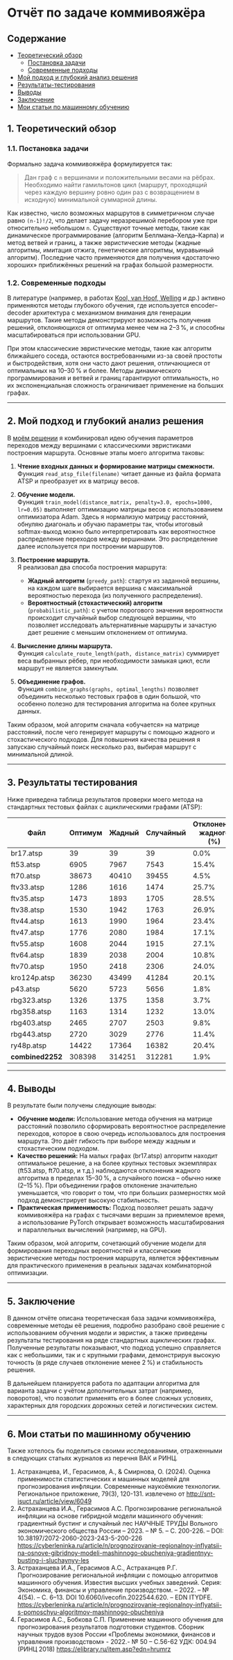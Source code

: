 # Отчёт по задаче коммивояжёра

## Содержание
- [Теоретический обзор](#1-теоретический-обзор)
    - [Постановка задачи](#11-постановка-задачи)
    - [Современные подходы](#12-современные-подходы)
- [Мой подход и глубокий анализ решения](#2-мой-подход-и-глубокий-анализ-решения)
- [Результаты-тестирования](#3-результаты-тестирования)
- [Выводы](#4-выводы)
- [Заключение](#5-заключение)
- [Мои статьи по машинному обучению](#6-мои-статьи-по-машинному-обучению)

## 1. Теоретический обзор

### 1.1. Постановка задачи

Формально задача коммивояжёра формулируется так:  
> Дан граф с `n` вершинами и положительными весами на рёбрах. Необходимо найти гамильтонов цикл (маршрут, проходящий через каждую вершину ровно один раз с возвращением в исходную) минимальной суммарной длины.

Как известно, число возможных маршрутов в симметричном случае равно `(n-1)!/2`, что делает задачу неразрешимой перебором уже при относительно небольшом `n`. Существуют точные методы, такие как динамическое программирование (алгоритм Беллмана–Хелда–Карпа) и метод ветвей и границ, а также эвристические методы (жадные алгоритмы, имитация отжига, генетические алгоритмы, муравьиный алгоритм). Последние часто применяются для получения «достаточно хороших» приближённых решений на графах большой размерности.

### 1.2. Современные подходы

В литературе (например, в работах [Kool, van Hoof, Welling](https://arxiv.org/pdf/1803.08475) и др.) активно применяются методы глубокого обучения, где используется encoder–decoder архитектура с механизмом внимания для генерации маршрутов. Такие методы демонстрируют возможность получения решений, отклоняющихся от оптимума менее чем на 2–3 %, и способны масштабироваться при использовании GPU.

При этом классические эвристические методы, такие как алгоритм ближайшего соседа, остаются востребованными из-за своей простоты и быстродействия, хотя они часто дают решения, отличающиеся от оптимальных на 10–30 % и более. Методы динамического программирования и ветвей и границ гарантируют оптимальность, но их экспоненциальная сложность ограничивает применение на больших графах.

---

## 2. Мой подход и глубокий анализ решения

В [моём решении](https://github.com/ALeksandr13254/TSP-with-ML/blob/main/neural-tsp.ipynb) я комбинировал идею обучения параметров переходов между вершинами с классическими эвристиками построения маршрута. Основные этапы моего алгоритма таковы:

1. **Чтение входных данных и формирование матрицы смежности.**  
   Функция `read_atsp_file(filename)` читает данные из файла формата ATSP и преобразует их в матрицу весов.

2. **Обучение модели.**  
   Функция `train_model(distance_matrix, penalty=3.0, epochs=1000, lr=0.05)` выполняет оптимизацию матрицы весов с использованием оптимизатора Adam. Здесь я нормализую матрицу расстояний, обнуляю диагональ и обучаю параметры так, чтобы итоговый softmax-выход можно было интерпретировать как вероятностное распределение переходов между вершинами. Это распределение далее используется при построении маршрутов.

3. **Построение маршрута.**  
   Я реализовал два способа построения маршрута:
   - **Жадный алгоритм** (`greedy_path`): стартуя из заданной вершины, на каждом шаге выбирается вершина с максимальной вероятностью перехода (из полученного распределения).  
   - **Вероятностный (стохастический) алгоритм** (`probabilistic_path`): с учетом порогового значения вероятности происходит случайный выбор следующей вершины, что позволяет исследовать альтернативные маршруты и зачастую дает решение с меньшим отклонением от оптимума.

4. **Вычисление длины маршрута.**  
   Функция `calculate_route_length(path, distance_matrix)` суммирует веса выбранных рёбер, при необходимости замыкая цикл, если маршрут не является замкнутым.

5. **Объединение графов.**  
   Функция `combine_graphs(graphs, optimal_lengths)` позволяет объединить несколько тестовых графов в один большой, что особенно полезно для тестирования алгоритма на более крупных данных.

Таким образом, мой алгоритм сначала «обучается» на матрице расстояний, после чего генерирует маршруты с помощью жадного и стохастического подходов. Для повышения качества решения я запускаю случайный поиск несколько раз, выбирая маршрут с минимальной длиной.

---

## 3. Результаты тестирования

Ниже приведена таблица результатов проверки моего метода на стандартных тестовых файлах с ациклическими графами (ATSP):

| Файл            | Оптимум | Жадный     | Случайный | Отклонение жадного (%) | Отклонение случайного (%) |
|-----------------|---------|------------|-----------|------------------------|---------------------------|
| br17.atsp       | 39      | 39         | 39        | 0.0%                   | 0.0%                      |
| ft53.atsp       | 6905    | 7967       | 7543      | 15.4%                  | 9.2%                      |
| ft70.atsp       | 38673   | 40410      | 39455     | 4.5%                   | 2.0%                      |
| ftv33.atsp      | 1286    | 1616       | 1474      | 25.7%                  | 14.6%                     |
| ftv35.atsp      | 1473    | 1893       | 1705      | 28.5%                  | 15.8%                     |
| ftv38.atsp      | 1530    | 1942       | 1763      | 26.9%                  | 15.2%                     |
| ftv44.atsp      | 1613    | 1990       | 1964      | 23.4%                  | 21.8%                     |
| ftv47.atsp      | 1776    | 2080       | 1984      | 17.1%                  | 11.7%                     |
| ftv55.atsp      | 1608    | 2044       | 1915      | 27.1%                  | 19.1%                     |
| ftv64.atsp      | 1839    | 2038       | 2004      | 10.8%                  | 9.0%                      |
| ftv70.atsp      | 1950    | 2418       | 2306      | 24.0%                  | 18.3%                     |
| kro124p.atsp    | 36230   | 43499      | 41284     | 20.1%                  | 13.9%                     |
| p43.atsp        | 5620    | 5723       | 5656      | 1.8%                   | 0.6%                      |
| rbg323.atsp     | 1326    | 1375       | 1358      | 3.7%                   | 2.4%                      |
| rbg358.atsp     | 1163    | 1314       | 1232      | 13.0%                  | 5.9%                      |
| rbg403.atsp     | 2465    | 2707       | 2503      | 9.8%                   | 1.5%                      |
| rbg443.atsp     | 2720    | 3029       | 2776      | 11.4%                  | 2.1%                      |
| ry48p.atsp      | 14422   | 17364      | 16382     | 20.4%                  | 13.6%                     |
| **combined2252**| 308398  | 314251     | 312281    | 1.9%                   | 1.3%                      |

---

## 4. Выводы

В результате были получены следующие выводы:

- **Обучение модели:** Использование метода обучения на матрице расстояний позволило сформировать вероятностное распределение переходов, которое в свою очередь использовалось для построения маршрута. Это даёт гибкость при выборе между жадным и стохастическим подходом.
- **Качество решений:** На малых графах (br17.atsp) алгоритм находит оптимальное решение, а на более крупных тестовых экземплярах (ft53.atsp, ft70.atsp, и т.д.) наблюдаются отклонения жадного алгоритма в пределах 15–30 %, а случайного поиска – обычно ниже (2–15 %). При объединении графов отклонение значительно уменьшается, что говорит о том, что при больших размерностях мой подход демонстрирует высокую стабильность.
- **Практическая применимость:** Подход позволяет решать задачу коммивояжёра на графах с тысячами вершин за приемлемое время, а использование PyTorch открывает возможность масштабирования и параллельных вычислений (например, на GPU).

Таким образом, мой алгоритм, сочетающий обучение модели для формирования переходных вероятностей и классические эвристические методы построения маршрута, является эффективным для практического применения в реальных задачах комбинаторной оптимизации.

---

## 5. Заключение

В данном отчёте описана теоретическая база задачи коммивояжёра, современные методы её решения, подробно разобрано своё решение с использованием обучения модели и эвристик, а также приведены результаты тестирования на ряде стандартных ациклических графах. Полученные результаты показывают, что подход успешно справляется как с небольшими, так и с крупными графами, демонстрируя высокую точность (в ряде случаев отклонение менее 2 %) и стабильность решения.

В дальнейшем планируется работа по адаптации алгоритма для варианта задачи с учётом дополнительных затрат (например, поворотов), что позволит применять его в более сложных условиях, характерных для городских дорожных сетей и логистических систем.

---

## 6. Мои статьи по машинному обучению
Также хотелось бы поделиться своими исследованиями, отраженными в следующих статьях журналов из перечня ВАК и РИНЦ.
1. Астраханцева, И., Герасимов, А., &amp; Смирнова, О. (2024). Оценка применимости статистических и машинных моделей для прогнозирования инфляции. Современные наукоёмкие технологии. Региональное приложение, 79(3), 120-131. извлечено от http://snt-isuct.ru/article/view/6049
2. Астраханцева И.А., Герасимов А.С. Прогнозирование региональной инфляции на основе гибридной модели машинного обучения: градиентный бустинг и случайный лес НАУЧНЫЕ ТРУДЫ Вольного экономического общества России – 2023. – № 5. – С. 200-226. – DOI: 10.38197/2072-2060-2023-243-5-200-226 https://cyberleninka.ru/article/n/prognozirovanie-regionalnoy-inflyatsii-na-osnove-gibridnoy-modeli-mashinnogo-obucheniya-gradientnyy-busting-i-sluchaynyy-les
3. Астраханцева И.А., Герасимов А.С., Астраханцев Р.Г. Прогнозирование региональной инфляции с помощью алгоритмов машинного обучения. Известия высших учебных заведений. Серия: Экономика, финансы и управление производством. – 2022. – № 4(54). – С. 6–13. DOI 10.6060/ivecofin.2022544.620. – EDN ITYDFE. https://cyberleninka.ru/article/n/prognozirovanie-regionalnoy-inflyatsii-s-pomoschyu-algoritmov-mashinnogo-obucheniya
4. Герасимов А.С., Бобкова С.П. Применение машинного обучения для прогнозирования результатов подготовки студентов. Сборник научных трудов вузов России «Проблемы экономики, финансов и управления производством» - 2022.- № 50 – С.56-62 УДК: 004.94 (РИНЦ 2018) https://elibrary.ru/item.asp?edn=hrumrz
